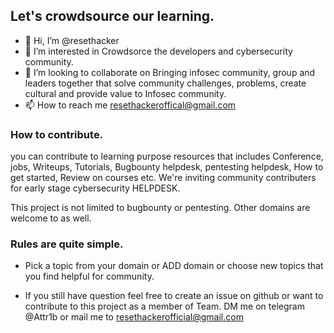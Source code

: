 ## Let's crowdsource our learning.

- 👋 Hi, I’m @resethacker
- 👀 I’m interested in Crowdsorce the developers and cybersecurity community.
- 💞️ I’m looking to collaborate on Bringing infosec community, group and leaders together that solve community challenges, problems, create cultural and provide value to Infosec community. 
- 📫 How to reach me resethackeroffical@gmail.com

### How to contribute.
you can contribute to learning purpose resources that includes Conference, jobs, Writeups, Tutorials, Bugbounty helpdesk, pentesting helpdesk, How to get started, Review on courses etc.
We're inviting community contributers for early stage cybersecurity HELPDESK.

This project is not limited to bugbounty or pentesting. Other domains are welcome to as well.

### Rules are quite simple. 

- Pick a topic from your domain or ADD domain or choose new topics that you find helpful for community. 

- If you still have question feel free to create an issue on github or want to contribute to this project as a member of Team. DM me on telegram @Attr1b or mail me to resethackerofficial@gmail.com

<!---
resethacker/resethacker is a ✨ special ✨ repository because its `README.md` (this file) appears on your GitHub profile.
You can click the Preview link to take a look at your changes.
--->
